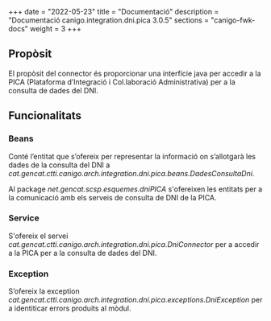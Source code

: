 +++
date        = "2022-05-23"
title       = "Documentació"
description = "Documentació canigo.integration.dni.pica 3.0.5"
sections    = "canigo-fwk-docs"
weight      = 3
+++

## Propòsit

El propòsit del connector és proporcionar una interfície java per accedir a la PICA (Plataforma d’Integració i Col.laboració
Administrativa) per a la consulta de dades del DNI.

## Funcionalitats

### Beans

Conté l’entitat que s’ofereix per representar la informació on s’allotgarà les dades de la consulta del DNI
a *cat.gencat.ctti.canigo.arch.integration.dni.pica.beans.DadesConsultaDni*.

Al package *net.gencat.scsp.esquemes.dniPICA* s'ofereixen les entitats per a la comunicació amb els serveis de
consulta de DNI de la PICA.

### Service

S'ofereix el servei *cat.gencat.ctti.canigo.arch.integration.dni.pica.DniConnector* per a accedir a la PICA per
a la consulta de dades del DNI.

### Exception

S’ofereix la exception *cat.gencat.ctti.canigo.arch.integration.dni.pica.exceptions.DniException* per a
identiticar errors produits al mòdul.
